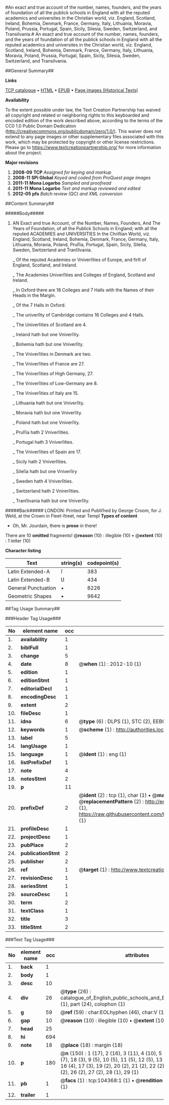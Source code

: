 #An exact and true account of the number, names, founders, and the years of foundation of all the publick schools in England with all the reputed academics and universites in the Christian world, viz. England, Scotland, Ireland, Bohemia, Denmark, France, Germany, Italy, Lithuania, Moravia, Poland, Prussia, Portugal, Spain, Sicily, Silesia, Sweden, Switzerland, and Transilvania.#
An exact and true account of the number, names, founders, and the years of foundation of all the publick schools in England with all the reputed academics and universites in the Christian world, viz. England, Scotland, Ireland, Bohemia, Denmark, France, Germany, Italy, Lithuania, Moravia, Poland, Prussia, Portugal, Spain, Sicily, Silesia, Sweden, Switzerland, and Transilvania.

##General Summary##

**Links**

[TCP catalogue](http://www.ota.ox.ac.uk/tcp/)  • 
[HTML](http://tei.it.ox.ac.uk/tcp/Texts-HTML/free/A38/A38889.html)  • 
[EPUB](http://tei.it.ox.ac.uk/tcp/Texts-EPUB/free/A38/A38889.epub) • 
[Page images (Historical Texts)](https://historicaltexts.jisc.ac.uk/eebo-15686977e)

**Availability**

To the extent possible under law, the Text Creation Partnership has waived all copyright and related or neighboring rights to this keyboarded and encoded edition of the work described above, according to the terms of the CC0 1.0 Public Domain Dedication (http://creativecommons.org/publicdomain/zero/1.0/). This waiver does not extend to any page images or other supplementary files associated with this work, which may be protected by copyright or other license restrictions. Please go to https://www.textcreationpartnership.org/ for more information about the project.

**Major revisions**

1. __2008-09__ __TCP__ *Assigned for keying and markup*
1. __2008-11__ __SPi Global__ *Keyed and coded from ProQuest page images*
1. __2011-11__ __Mona Logarbo__ *Sampled and proofread*
1. __2011-11__ __Mona Logarbo__ *Text and markup reviewed and edited*
1. __2012-05__ __pfs__ *Batch review (QC) and XML conversion*

##Content Summary##

#####Body#####

1. AN Exact and true Account, of the Number, Names, Founders, And The Years of Foundation, of all the Publick Schools in England; with all the reputed ACADEMIES and UNIVERSITIES In the Chriſtian World, viz. England, Scotland, Ireland, Bohemia, Denmark, France, Germany, Italy, Lithuania, Moravia, Poland, Pruſſia, Portugal, Spain, Sicily, Sileſia, Sweden, Switzerland and Tranſilvania.

    _ Of the reputed Academies or Vniverſities of Europe, and firſt of England, Scotland, and Ireland.

    _ The Academies Univerſities and Colleges of England, Scotland and Ireland.

    _ In Oxford there are 18 Colleges and 7 Halls with the Names of their Heads in the Margin.

    _ Of the 7 Halls in Oxford.

    _ The univerſity of Cambridge contains 16 Colleges and 4 Halls.

    _ The Univerſities of Scotland are 4.

    _ Ireland hath but one Vniverſity.

    _ Bohemia hath but one Vniverſity.

    _ The Vniverſities in Denmark are two.

    _ The Vniverſities of France are 27.

    _ The Vniverſities of High Germany, 27.

    _ The Vniverſities of Low-Germany are 8.

    _ The Vniverſities of Italy are 15.

    _ Lithuania hath but one Vniverſity.

    _ Moravia hath but one Vniverſity.

    _ Poland hath but one Vniverſity.

    _ Pruſſia hath 2 Vniverſities.

    _ Portugal hath 3 Vniverſities.

    _ The Vniverſities of Spain are 17.

    _ Sicily hath 2 Vniverſities.

    _ Sileſia hath but one Vniverſiry

    _ Sweden hath 4 Vniverſities.

    _ Switzerland hath 2 Vnirerſities.

    _ Tranſilvania hath but one Vniverſity.

#####Back#####
LONDON: Printed and Publiſhed by George Croom, for J. Weld, at the Crown in Fleet-ſtreet, near Templ
**Types of content**

  * Oh, Mr. Jourdain, there is **prose** in there!

There are 10 **omitted** fragments! 
 @__reason__ (10) : illegible (10)  •  @__extent__ (10) : 1 letter (10)

**Character listing**


|Text|string(s)|codepoint(s)|
|---|---|---|
|Latin Extended-A|ſ|383|
|Latin Extended-B|Ʋ|434|
|General Punctuation|•|8226|
|Geometric Shapes|▪|9642|

##Tag Usage Summary##

###Header Tag Usage###

|No|element name|occ|attributes|
|---|---|---|---|
|1.|__availability__|1||
|2.|__biblFull__|1||
|3.|__change__|5||
|4.|__date__|8| @__when__ (1) : 2012-10 (1)|
|5.|__edition__|1||
|6.|__editionStmt__|1||
|7.|__editorialDecl__|1||
|8.|__encodingDesc__|1||
|9.|__extent__|2||
|10.|__fileDesc__|1||
|11.|__idno__|6| @__type__ (6) : DLPS (1), STC (2), EEBO-CITATION (1), OCLC (1), VID (1)|
|12.|__keywords__|1| @__scheme__ (1) : http://authorities.loc.gov/ (1)|
|13.|__label__|5||
|14.|__langUsage__|1||
|15.|__language__|1| @__ident__ (1) : eng (1)|
|16.|__listPrefixDef__|1||
|17.|__note__|4||
|18.|__notesStmt__|2||
|19.|__p__|11||
|20.|__prefixDef__|2| @__ident__ (2) : tcp (1), char (1)  •  @__matchPattern__ (2) : ([0-9\-]+):([0-9IVX]+) (1), (.+) (1)  •  @__replacementPattern__ (2) : http://eebo.chadwyck.com/downloadtiff?vid=$1&page=$2 (1), https://raw.githubusercontent.com/textcreationpartnership/Texts/master/tcpchars.xml#$1 (1)|
|21.|__profileDesc__|1||
|22.|__projectDesc__|1||
|23.|__pubPlace__|2||
|24.|__publicationStmt__|2||
|25.|__publisher__|2||
|26.|__ref__|1| @__target__ (1) : http://www.textcreationpartnership.org/docs/. (1)|
|27.|__revisionDesc__|1||
|28.|__seriesStmt__|1||
|29.|__sourceDesc__|1||
|30.|__term__|2||
|31.|__textClass__|1||
|32.|__title__|3||
|33.|__titleStmt__|2||


###Text Tag Usage###

|No|element name|occ|attributes|
|---|---|---|---|
|1.|__back__|1||
|2.|__body__|1||
|3.|__desc__|10||
|4.|__div__|26| @__type__ (26) : catalogue_of_English_public_schools_and_European_universities (1), part (24), colophon (1)|
|5.|__g__|59| @__ref__ (59) : char:EOLhyphen (46), char:V (11), char:punc (2)|
|6.|__gap__|10| @__reason__ (10) : illegible (10)  •  @__extent__ (10) : 1 letter (10)|
|7.|__head__|25||
|8.|__hi__|694||
|9.|__note__|18| @__place__ (18) : margin (18)|
|10.|__p__|180| @__n__ (150) : 1 (17), 2 (16), 3 (11), 4 (10), 5 (8), 6 (8), 7 (8), 8 (7), 18 (3), 9 (5), 10 (5), 11 (5), 12 (5), 13 (5), 14 (5), 15 (5), 16 (4), 17 (3), 19 (2), 20 (2), 21 (2), 22 (2), 23 (2), 24 (2), 25 (2), 26 (2), 27 (2), 28 (1), 29 (1)|
|11.|__pb__|1| @__facs__ (1) : tcp:104368:1 (1)  •  @__rendition__ (1) : simple:additions (1)|
|12.|__trailer__|1||
